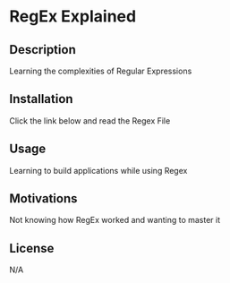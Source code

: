 # RegEx Explained

## Description

Learning the complexities of Regular Expressions

## Installation

Click the link below and read the Regex File

## Usage

Learning to build applications while using Regex

## Motivations

Not knowing how RegEx worked and wanting to master it

## License

N/A